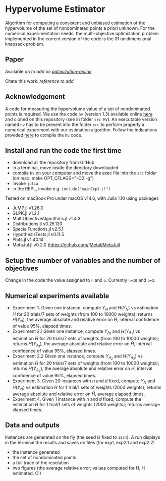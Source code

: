 # Hypervolume Estimator
Algorithm for computing a consistent and unbiased estimation of the hypervolume of the set of nondominated points a priori unknown.
For the numerical experimentation needs, the multi-objective optimization problem implemented in the current version of the code is the 01 unidimensional knapsack problem.

## Paper
Available on *to add on [optimization-online](https://optimization-online.org/)* 

Citate this work: *reference to add*

## Acknowledgement
A code for measuring the hypervolume value of a set of nondominated points is required.
We use the code `hv` (version 1.3) available online [here](https://lopez-ibanez.eu/hypervolume) and cloned on this repository (see in folder `src HV`).
An executable version named `hv` has to be present into the folder `src` to perform properly a numerical experiment with our estimation algorithm.
Follow the indications provided [here](https://lopez-ibanez.eu/hypervolume) to compile the `hv` code.

## Install and run the code the first time
- download all the repository from GitHub
- in a terminal, move inside the directory downloaded 
- compile `hv` on your computer and move the exec file into the `src` folder 
(on mac: make OPT_CFLAGS="-O2 -g")  
- invoke `julia`
- in the REPL, invoke e.g. `include("mainExp1.jl")`

Tested on macBook Pro under macOS v14.6, with Julia 1.10 using packages 
- JuMP.jl v1.26.0
- GLPK.jl v1.2.1
- MultiObjectiveAlgorithms.jl v1.4.3
- Distributions.jl v0.25.120
- SpecialFunctions.jl v2.5.1
- HypothesisTests.jl v0.11.5
- Plots.jl v1.40.14
- MetaJul.jl v0.2.0 (https://github.com/jMetal/MetaJul)

## Setup the number of variables and the number of objectives
Change in the code the value assigned to `n` and `o`.
Currently `n=10` and `o=3`.

## Numerical experiments available
- Experiment 1. Given one instance, compute $Y_N$ and $H(Y_N)$ vs estimation $\tilde{H}$ for 20 trials/7 sets of weights (from 100 to 10000 weights);
   returns $H(Y_N)$, the average absolute and relative error on $\tilde{H}$, interval confidence of value 95%, elapsed times.
- Experiment 2.1 Given one instance, compute $Y_{A_1}$ and $H(Y_{A_1})$ vs estimation $\tilde{H}$ for 20 trials/7 sets of weights (from 100 to 10000 weights);
   returns $H(Y_{A_1})$, the average absolute and relative error on $\tilde{H}$, interval confidence of value 95%, elapsed times.
- Experiment 2.2 Given one instance, compute $Y_{A_2}$ and $H(Y_{A_2})$ vs estimation $\tilde{H}$ for 20 trials/7 sets of weights (from 100 to 10000 weights);
   returns $H(Y_{A_2})$, the average absolute and relative error on $\tilde{H}$, interval confidence of value 95%, elapsed times.
- Experiment 3. Given 20 instances with $n$ and $d$ fixed, compute $Y_N$ and $H(Y_N)$ vs estimation $\tilde{H}$ for 1 trial/1 sets of weights (2000 weights);
   returns average absolute and relative error on $\tilde{H}$, average elapsed times.
- Experiment 4. Given 1 instance with $n$ and $d$ fixed, compute the estimation $\tilde{H}$ for 1 trial/1 sets of weights (2000 weights);
   returns average elapsed times.

## Data and outputs
Instances are generated on the fly (the seed is fixed to `1234`). A run displays in the terminal the results and saves on files (for exp1, exp2.1 and exp2.2)
- the instance generated
- the set of nondominated points
- a full trace of the resolution
- two figures (the average relative error; values computed for H, H estimated, CI)
